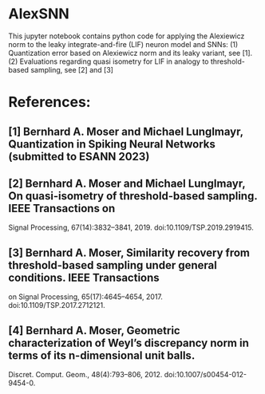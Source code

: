 # AlexSNN
This jupyter notebook contains python code for applying the Alexiewicz norm to the leaky integrate-and-fire (LIF) neuron model and SNNs:
(1) Quantization error based on Alexiewicz norm and its leaky variant, see [1].
(2) Evaluations regarding quasi isometry for LIF in analogy to threshold-based sampling, see [2] and [3]

# References:
## [1] Bernhard A. Moser and Michael Lunglmayr, Quantization in Spiking Neural Networks (submitted to ESANN 2023)
## [2] Bernhard A. Moser and Michael Lunglmayr, On quasi-isometry of threshold-based sampling. IEEE Transactions on
Signal Processing, 67(14):3832–3841, 2019. doi:10.1109/TSP.2019.2919415. 
## [3] Bernhard A. Moser, Similarity recovery from threshold-based sampling under general conditions. IEEE Transactions
on Signal Processing, 65(17):4645–4654, 2017. doi:10.1109/TSP.2017.2712121.
## [4] Bernhard A. Moser, Geometric characterization of Weyl’s discrepancy norm in terms of its n-dimensional unit balls.
Discret. Comput. Geom., 48(4):793–806, 2012. doi:10.1007/s00454-012-9454-0. 
